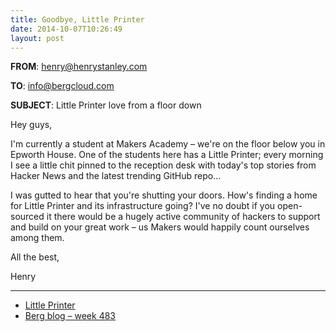 ```yaml
---
title: Goodbye, Little Printer
date: 2014-10-07T10:26:49
layout: post
---
```


**FROM**: henry@henrystanley.com

**TO**: info@bergcloud.com

**SUBJECT**: Little Printer love from a floor down

Hey guys,

I'm currently a student at Makers Academy – we're on the floor below you in Epworth House. One of the students here has a Little Printer; every morning I see a little chit pinned to the reception desk with today's top stories from Hacker News and the latest trending GitHub repo...

I was gutted to hear that you're shutting your doors. How's finding a home for Little Printer and its infrastructure going? I've no doubt if you open-sourced it there would be a hugely active community of hackers to support and build on your great work – us Makers would happily count ourselves among them.

All the best,

Henry

* * *

  * [Little Printer](http://littleprinter.com)
  * [Berg blog – week 483](http://blog.bergcloud.com/2014/09/09/week-483/)
